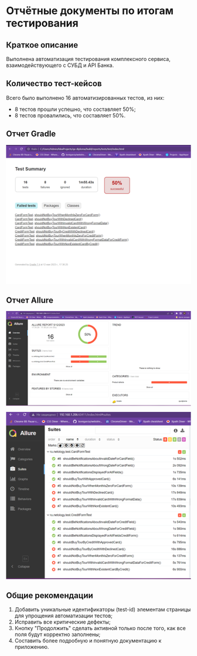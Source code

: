 # Отчётные документы по итогам тестирования

## Краткое описание

Выполнена автоматизация тестирования комплексного сервиса, взаимодействующего с СУБД и API Банка.

## Количество тест-кейсов
Всего было выполнено 16 автоматизированных тестов, из них:

- 8 тестов прошли успешно, что составляет 50%;
- 8 тестов провалились, что составляет 50%.

## Отчет Gradle
![img_3.png](img_3.png)

## Отчет Allure
![img_1.png](img_1.png)

![img_2.png](img_2.png)



## Общие рекомендации

1. Добавить уникальные идентификаторы (test-id) элементам страницы для упрощения автоматизации тестов;
2. Исправить все критические дефекты;
3. Кнопку "Продолжить" сделать активной только после того, как все поля будут корректно заполнены;
4. Составить более подробную и понятную документацию к приложению. 